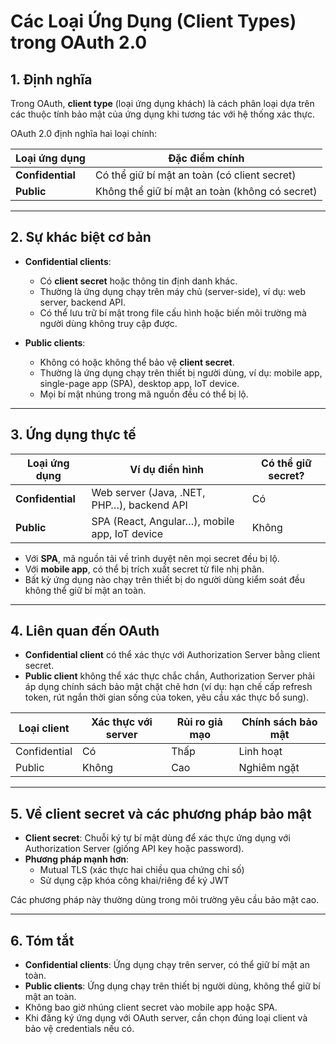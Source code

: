 # Các Loại Ứng Dụng (Client Types) trong OAuth 2.0

## 1. Định nghĩa

Trong OAuth, **client type** (loại ứng dụng khách) là cách phân loại dựa trên các thuộc tính bảo mật của ứng dụng khi tương tác với hệ thống xác thực.

OAuth 2.0 định nghĩa hai loại chính:

| Loại ứng dụng    | Đặc điểm chính                                 |
| ---------------- | ---------------------------------------------- |
| **Confidential** | Có thể giữ bí mật an toàn (có client secret)   |
| **Public**       | Không thể giữ bí mật an toàn (không có secret) |

---

## 2. Sự khác biệt cơ bản

-   **Confidential clients**:

    -   Có **client secret** hoặc thông tin định danh khác.
    -   Thường là ứng dụng chạy trên máy chủ (server-side), ví dụ: web server, backend API.
    -   Có thể lưu trữ bí mật trong file cấu hình hoặc biến môi trường mà người dùng không truy cập được.

-   **Public clients**:
    -   Không có hoặc không thể bảo vệ **client secret**.
    -   Thường là ứng dụng chạy trên thiết bị người dùng, ví dụ: mobile app, single-page app (SPA), desktop app, IoT device.
    -   Mọi bí mật nhúng trong mã nguồn đều có thể bị lộ.

---

## 3. Ứng dụng thực tế

| Loại ứng dụng    | Ví dụ điển hình                               | Có thể giữ secret? |
| ---------------- | --------------------------------------------- | ------------------ |
| **Confidential** | Web server (Java, .NET, PHP…), backend API    | Có                 |
| **Public**       | SPA (React, Angular…), mobile app, IoT device | Không              |

-   Với **SPA**, mã nguồn tải về trình duyệt nên mọi secret đều bị lộ.
-   Với **mobile app**, có thể bị trích xuất secret từ file nhị phân.
-   Bất kỳ ứng dụng nào chạy trên thiết bị do người dùng kiểm soát đều không thể giữ bí mật an toàn.

---

## 4. Liên quan đến OAuth

-   **Confidential client** có thể xác thực với Authorization Server bằng client secret.
-   **Public client** không thể xác thực chắc chắn, Authorization Server phải áp dụng chính sách bảo mật chặt chẽ hơn (ví dụ: hạn chế cấp refresh token, rút ngắn thời gian sống của token, yêu cầu xác thực bổ sung).

| Loại client  | Xác thực với server | Rủi ro giả mạo | Chính sách bảo mật |
| ------------ | ------------------- | -------------- | ------------------ |
| Confidential | Có                  | Thấp           | Linh hoạt          |
| Public       | Không               | Cao            | Nghiêm ngặt        |

---

## 5. Về client secret và các phương pháp bảo mật

-   **Client secret**: Chuỗi ký tự bí mật dùng để xác thực ứng dụng với Authorization Server (giống API key hoặc password).
-   **Phương pháp mạnh hơn**:
    -   Mutual TLS (xác thực hai chiều qua chứng chỉ số)
    -   Sử dụng cặp khóa công khai/riêng để ký JWT

Các phương pháp này thường dùng trong môi trường yêu cầu bảo mật cao.

---

## 6. Tóm tắt

-   **Confidential clients**: Ứng dụng chạy trên server, có thể giữ bí mật an toàn.
-   **Public clients**: Ứng dụng chạy trên thiết bị người dùng, không thể giữ bí mật an toàn.
-   Không bao giờ nhúng client secret vào mobile app hoặc SPA.
-   Khi đăng ký ứng dụng với OAuth server, cần chọn đúng loại client và bảo vệ credentials nếu có.
